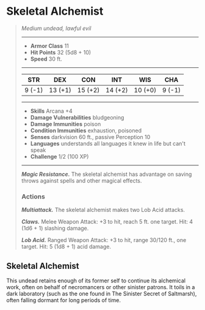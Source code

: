 # Skeletal Alchemist
>*Medium undead, lawful evil*
>___
>- **Armor Class** 11
>- **Hit Points** 32 (5d8 + 10)
>- **Speed** 30 ft.
>___
>|STR|DEX|CON|INT|WIS|CHA|
>|:---:|:---:|:---:|:---:|:---:|:---:|
>|9 (-1)|13 (+1)|15 (+2)|14 (+2)|10 (+0)|9 (-1)|
>___
>- **Skills** Arcana +4
>- **Damage Vulnerabilities** bludgeoning
>- **Damage Immunities** poison
>- **Condition Immunities** exhaustion, poisoned
>- **Senses** darkvision 60 ft., passive Perception 10
>- **Languages** understands all languages it knew in life but can't speak
>- **Challenge** 1/2 (100 XP)
>___
>***Magic Resistance.*** The skeletal alchemist has advantage on saving throws against spells and other magical effects.  
>
>### Actions
>***Multiattack.*** The skeletal alchemist makes two Lob Acid attacks.  
>
>***Claws.*** Melee Weapon Attack: +3 to hit, reach 5 ft. one target. Hit: 4 (1d6 + 1) slashing damage.  
>
>***Lob Acid.*** Ranged Weapon Attack: +3 to hit, range 30/120 ft., one target. Hit: 5 (1d8 + 1) acid damage.
## Skeletal Alchemist
This undead retains enough of its former self to continue its alchemical work, often on behalf of necromancers or other sinister patrons. It toils in a dark laboratory (such as the one found in The Sinister Secret of Saltmarsh), often falling dormant for long periods of time.